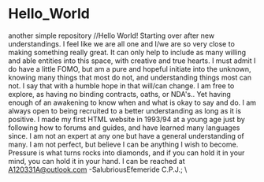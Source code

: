 # Hello_World
another simple repository
//Hello World! Starting over after new understandings. I feel like we are all one and I/we are so very close to 
making something really great. It can only help to include as many willing and able entities into this space, with 
creative and true hearts. I must admit I do have a little FOMO, but am a pure and hopeful initiate into the unknown,
knowing many things that most do not, and understanding things most can not. I say that with a humble hope in
that will/can change. I am free to explore, as having no binding contracts, oaths, or NDA's.. Yet having enough of an awakening
to know when and what is okay to say and do. I am always open to being recruited to a better understanding as long as it is positive.
I made my first HTML website in 1993/94 at a young age just by following how to forums and guides, and have learned many languages since.
I am not an expert at any one but have a general understanding of many. I am not perfect, but believe I can be anything I wish to become.
Pressure is what turns rocks into diamonds, and if you can hold it in your mind, you can hold it in your hand. I can be reached at
A120331A@outlook.com -SalubriousEfemeride C.P.J.; \\
